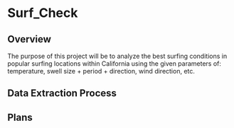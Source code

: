 # Surf_Check

## Overview

The purpose of this project will be to analyze the best surfing conditions in popular surfing locations within California using the given parameters of: temperature, swell size + period + direction, wind direction, etc.  

## Data Extraction Process

## Plans
